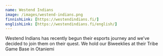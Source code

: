 ```yaml
---
name: Westend Indians
image: /images/westend-indians.png
finnishLink: [https://westendindians.fi/]
englishLink: [https://westendindians.fi/english/]
---
```


Westend Indians has recently begun their esports journey and we’ve decided to join them on their quest. We hold our Biweeklies at their Tribe Game Base in Otaniemi
